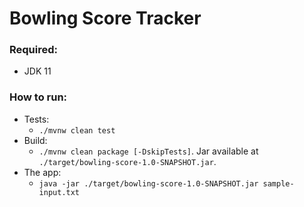 # Bowling Score Tracker 

### Required:
- JDK 11

### How to run:
- Tests:
    - `./mvnw clean test`
- Build:
    - `./mvnw clean package [-DskipTests]`. Jar available at `./target/bowling-score-1.0-SNAPSHOT.jar`.
- The app:
    - `java -jar ./target/bowling-score-1.0-SNAPSHOT.jar sample-input.txt`